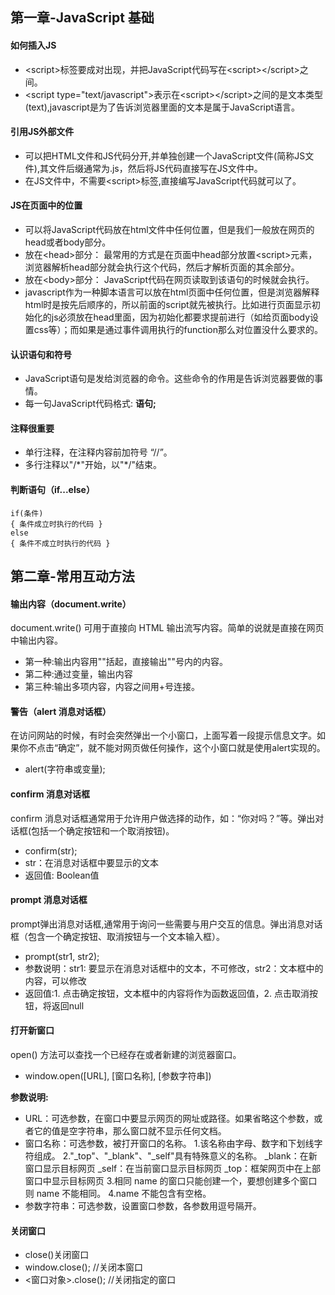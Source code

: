 ## 第一章-JavaScript 基础
#### 如何插入JS
- \<script>标签要成对出现，并把JavaScript代码写在\<script>\</script>之间。
- \<script type="text/javascript">表示在\<script>\</script>之间的是文本类型(text),javascript是为了告诉浏览器里面的文本是属于JavaScript语言。
#### 引用JS外部文件
- 可以把HTML文件和JS代码分开,并单独创建一个JavaScript文件(简称JS文件),其文件后缀通常为.js，然后将JS代码直接写在JS文件中。
- 在JS文件中，不需要\<script>标签,直接编写JavaScript代码就可以了。
#### JS在页面中的位置
- 可以将JavaScript代码放在html文件中任何位置，但是我们一般放在网页的head或者body部分。
- 放在\<head>部分：
最常用的方式是在页面中head部分放置\<script>元素，浏览器解析head部分就会执行这个代码，然后才解析页面的其余部分。
- 放在\<body>部分：
JavaScript代码在网页读取到该语句的时候就会执行。
- javascript作为一种脚本语言可以放在html页面中任何位置，但是浏览器解释html时是按先后顺序的，所以前面的script就先被执行。比如进行页面显示初始化的js必须放在head里面，因为初始化都要求提前进行（如给页面body设置css等）；而如果是通过事件调用执行的function那么对位置没什么要求的。
#### 认识语句和符号
- JavaScript语句是发给浏览器的命令。这些命令的作用是告诉浏览器要做的事情。
- 每一句JavaScript代码格式: **语句;**
#### 注释很重要
- 单行注释，在注释内容前加符号 “//”。
- 多行注释以"/\*"开始，以"\*/"结束。
#### 判断语句（if...else）
```
if(条件)
{ 条件成立时执行的代码 }
else
{ 条件不成立时执行的代码 }
```

## 第二章-常用互动方法
#### 输出内容（document.write）
document.write() 可用于直接向 HTML 输出流写内容。简单的说就是直接在网页中输出内容。
- 第一种:输出内容用""括起，直接输出""号内的内容。
- 第二种:通过变量，输出内容
- 第三种:输出多项内容，内容之间用+号连接。
#### 警告（alert 消息对话框）
在访问网站的时候，有时会突然弹出一个小窗口，上面写着一段提示信息文字。如果你不点击“确定”，就不能对网页做任何操作，这个小窗口就是使用alert实现的。
- alert(字符串或变量);  
#### confirm 消息对话框
confirm 消息对话框通常用于允许用户做选择的动作，如：“你对吗？”等。弹出对话框(包括一个确定按钮和一个取消按钮)。
- confirm(str);
- str：在消息对话框中要显示的文本
- 返回值: Boolean值

#### prompt 消息对话框
prompt弹出消息对话框,通常用于询问一些需要与用户交互的信息。弹出消息对话框（包含一个确定按钮、取消按钮与一个文本输入框）。
- prompt(str1, str2);
- 参数说明：str1: 要显示在消息对话框中的文本，不可修改，str2：文本框中的内容，可以修改
- 返回值:1. 点击确定按钮，文本框中的内容将作为函数返回值，2. 点击取消按钮，将返回null

#### 打开新窗口
open() 方法可以查找一个已经存在或者新建的浏览器窗口。
- window.open([URL], [窗口名称], [参数字符串])

**参数说明:**
- URL：可选参数，在窗口中要显示网页的网址或路径。如果省略这个参数，或者它的值是空字符串，那么窗口就不显示任何文档。
- 窗口名称：可选参数，被打开窗口的名称。
    1.该名称由字母、数字和下划线字符组成。
    2."\_top"、"\_blank"、"\_self"具有特殊意义的名称。
       \_blank：在新窗口显示目标网页
       \_self：在当前窗口显示目标网页
       \_top：框架网页中在上部窗口中显示目标网页
    3.相同 name 的窗口只能创建一个，要想创建多个窗口则 name 不能相同。
   4.name 不能包含有空格。
- 参数字符串：可选参数，设置窗口参数，各参数用逗号隔开。

#### 关闭窗口
- close()关闭窗口
- window.close();   //关闭本窗口
- <窗口对象>.close();   //关闭指定的窗口
